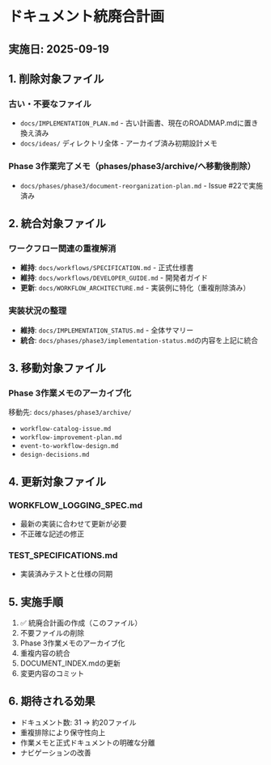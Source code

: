 # ドキュメント統廃合計画

## 実施日: 2025-09-19

## 1. 削除対象ファイル

### 古い・不要なファイル
- `docs/IMPLEMENTATION_PLAN.md` - 古い計画書、現在のROADMAP.mdに置き換え済み
- `docs/ideas/` ディレクトリ全体 - アーカイブ済み初期設計メモ

### Phase 3作業完了メモ（phases/phase3/archive/へ移動後削除）
- `docs/phases/phase3/document-reorganization-plan.md` - Issue #22で実施済み

## 2. 統合対象ファイル

### ワークフロー関連の重複解消
- **維持**: `docs/workflows/SPECIFICATION.md` - 正式仕様書
- **維持**: `docs/workflows/DEVELOPER_GUIDE.md` - 開発者ガイド
- **更新**: `docs/WORKFLOW_ARCHITECTURE.md` - 実装例に特化（重複削除済み）

### 実装状況の整理
- **維持**: `docs/IMPLEMENTATION_STATUS.md` - 全体サマリー
- **統合**: `docs/phases/phase3/implementation-status.md`の内容を上記に統合

## 3. 移動対象ファイル

### Phase 3作業メモのアーカイブ化
移動先: `docs/phases/phase3/archive/`
- `workflow-catalog-issue.md`
- `workflow-improvement-plan.md`
- `event-to-workflow-design.md`
- `design-decisions.md`

## 4. 更新対象ファイル

### WORKFLOW_LOGGING_SPEC.md
- 最新の実装に合わせて更新が必要
- 不正確な記述の修正

### TEST_SPECIFICATIONS.md
- 実装済みテストと仕様の同期

## 5. 実施手順

1. ✅ 統廃合計画の作成（このファイル）
2. 不要ファイルの削除
3. Phase 3作業メモのアーカイブ化
4. 重複内容の統合
5. DOCUMENT_INDEX.mdの更新
6. 変更内容のコミット

## 6. 期待される効果

- ドキュメント数: 31 → 約20ファイル
- 重複排除により保守性向上
- 作業メモと正式ドキュメントの明確な分離
- ナビゲーションの改善